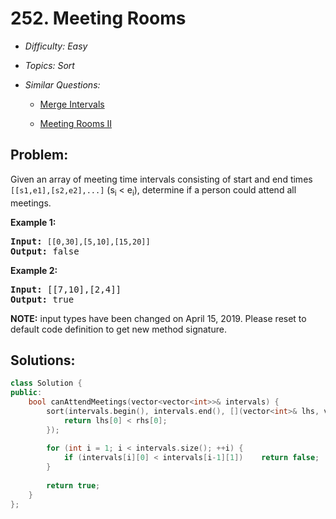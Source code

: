 # 252. Meeting Rooms

* *Difficulty: Easy*

* *Topics: Sort*

* *Similar Questions:*

  * [Merge Intervals](merge-intervals.md)

  * [Meeting Rooms II](meeting-rooms-ii.md)

## Problem:

<p>Given an array of meeting time intervals consisting of start and end times <code>[[s1,e1],[s2,e2],...]</code> (s<sub>i</sub> &lt; e<sub>i</sub>), determine if a person could attend all meetings.</p>

<p><b>Example 1:</b></p>

<pre>
<b>Input:</b> <code>[[0,30],[5,10],[15,20]]</code>
<b>Output:</b> false
</pre>

<p><b>Example 2:</b></p>

<pre>
<b>Input:</b> [[7,10],[2,4]]
<b>Output:</b> true
</pre>

<p><strong>NOTE:</strong>&nbsp;input types have been changed on April 15, 2019. Please reset to default code definition to get new method signature.</p>

## Solutions:

```c++
class Solution {
public:
    bool canAttendMeetings(vector<vector<int>>& intervals) {
        sort(intervals.begin(), intervals.end(), [](vector<int>& lhs, vector<int>& rhs) {
            return lhs[0] < rhs[0];
        });
        
        for (int i = 1; i < intervals.size(); ++i) {
            if (intervals[i][0] < intervals[i-1][1])    return false;
        }
        
        return true;
    }
};
```
